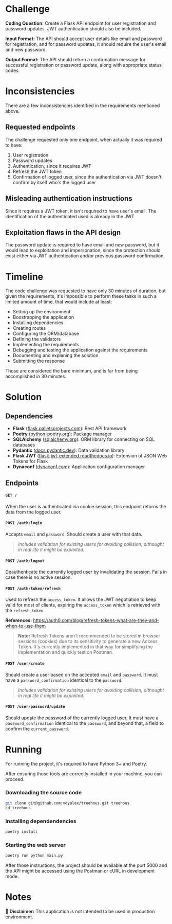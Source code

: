 # Challenge

**Coding Question:** Create a Flask API endpoint for user registration and password updates. JWT authentication should also be included.

**Input Format:** The API should accept user details like email and password for registration, and for password updates, it should require the user's email and new password.

**Output Format:** The API should return a confirmation message for successful registration or password update, along with appropriate status codes

# Inconsistencies

There are a few inconsistencies identified in the requirements mentioned above.

## Requested endpoints

The challenge requested only one endpoint, when actually it was required to have:

1. User registration
1. Password updates
1. Authentication, since it requires JWT
1. Refresh the JWT token
1. Confirmation of logged user, since the authentication via JWT doesn't confirm by itself who's the logged user

## Misleading authentication instructions

Since it requires a JWT token, it isn't required to have user's email. The identification of the authenticated used is already in the JWT

## Exploitation flaws in the API design

The password update is required to have email and new password, but it would lead to exploitation and impersonation, since the protection should exist either via JWT authentication and/or previous password confirmation.

# Timeline

The code challenge was requested to have only 30 minutes of duration, but given the requirements, it's impossible to perform these tasks in such a limited amount of time, that would include at least:

- Setting up the environment
- Boostrapping the application
- Installing dependencies
- Creating routes
- Configuring the ORM/database
- Defining the validators
- Implementing the requirements
- Debugging and testing the application against the requirements
- Documenting and explaning the solution
- Submitting the response

Those are considered the bare minimum, and is far from being accomplished in 30 minutes.

# Solution

## Dependencies

- **Flask** ([flask.palletsprojects.com](flask.palletsprojects.com)): Rest API framework
- **Poetry** ([python-poetry.org](python-poetry.org)): Package manager
- **SQLAlchemy** ([sqlalchemy.org](sqlalchemy.org)): ORM library for connecting on SQL databases
- **Pydantic** ([docs.pydantic.dev](docs.pydantic.dev)): Data validation library
- **Flask JWT** ([flask-jwt-extended.readthedocs.io](flask-jwt-extended.readthedocs.io)): Extension of JSON Web Tokens for Flask
- **Dynaconf** ([dynaconf.com](dynaconf.com)): Application configuration manager

## Endpoints

#### `GET /`

When the user is authenticated via cookie session, this endpoint returns the data from the logged user.

#### `POST /auth/login`

Accepts `email` and `password`. Should create a user with that data.

> _Includes validation for existing users for avoiding collision, althought in real life it might be exploited._

#### `POST /auth/logout`

Deauthenticate the currently logged user by invalidating the session. Fails in case there is no active session.

#### `POST /auth/token/refresh`

Used to refresh the `access_token`. It allows the JWT negotiation to keep valid for most of clients, expiring the `access_token` which is retrieved with the `refresh_token`.

**References:** https://auth0.com/blog/refresh-tokens-what-are-they-and-when-to-use-them

> **Note:** Refresh Tokens aren't recommended to be stored in browser sessions (cookies) due to its sensitivity to generate a new Access Token. It's currently implemented in that way for simplifying the implementation and quickly test on Postman.

#### `POST /user/create`

Should create a user based on the accepted `email` and `password`. It must have a `password_confirmation` identical to the `password`.

> _Includes validation for existing users for avoiding collision, althought in real life it might be exploited._

#### `POST /user/password/update`

Should update the password of the currently logged user. It must have a `password_confirmation` identical to the `password`, and beyond that, a field to confirm the `current_password`.

# Running

For running the project, it's required to have Python 3+ and Poetry.

After ensuring those tools are correctly installed in your machine, you can proceed.

### Downloading the source code

```bash
git clone git@github.com:vdyalex/treehous.git treehous
cd treehous
```

### Installing dependendencies

```bash
poetry install
```

### Starting the web server

```bash
poetry run python main.py
```

After those instructions, the project should be available at the port 5000 and the API might be accessed using the Postman or cURL in development mode.

# Notes

🚫 **Disclaimer:** This application is not intended to be used in production environment.
